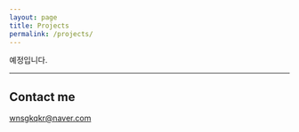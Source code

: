 ```yaml
---
layout: page
title: Projects
permalink: /projects/
---
```


예정입니다.

***




## Contact me

wnsgkqkr@naver.com
